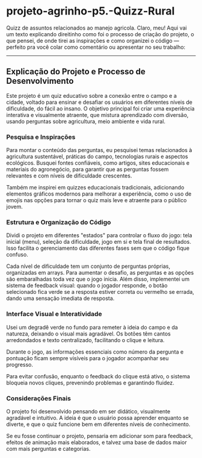 # projeto-agrinho-p5.-Quizz-Rural
Quizz de assuntos relacionados ao manejo agricola.
Claro, meu! Aqui vai um texto explicando direitinho como foi o processo de criação do projeto, o que pensei, de onde tirei as inspirações e como organizei o código — perfeito pra você colar como comentário ou apresentar no seu trabalho:

---

## Explicação do Projeto e Processo de Desenvolvimento

Este projeto é um quiz educativo sobre a conexão entre o campo e a cidade, voltado para ensinar e desafiar os usuários em diferentes níveis de dificuldade, do fácil ao insano. O objetivo principal foi criar uma experiência interativa e visualmente atraente, que mistura aprendizado com diversão, usando perguntas sobre agricultura, meio ambiente e vida rural.

### Pesquisa e Inspirações

Para montar o conteúdo das perguntas, eu pesquisei temas relacionados à agricultura sustentável, práticas do campo, tecnologias rurais e aspectos ecológicos. Busquei fontes confiáveis, como artigos, sites educacionais e materiais do agronegócio, para garantir que as perguntas fossem relevantes e com níveis de dificuldade crescentes.

Também me inspirei em quizzes educacionais tradicionais, adicionando elementos gráficos modernos para melhorar a experiência, como o uso de emojis nas opções para tornar o quiz mais leve e atraente para o público jovem.

### Estrutura e Organização do Código

Dividi o projeto em diferentes "estados" para controlar o fluxo do jogo: tela inicial (menu), seleção da dificuldade, jogo em si e tela final de resultados. Isso facilita o gerenciamento das diferentes fases sem que o código fique confuso.

Cada nível de dificuldade tem um conjunto de perguntas próprias, organizadas em arrays. Para aumentar o desafio, as perguntas e as opções são embaralhadas toda vez que o jogo inicia. Além disso, implementei um sistema de feedback visual: quando o jogador responde, o botão selecionado fica verde se a resposta estiver correta ou vermelho se errada, dando uma sensação imediata de resposta.

### Interface Visual e Interatividade

Usei um degradê verde no fundo para remeter à ideia do campo e da natureza, deixando o visual mais agradável. Os botões têm cantos arredondados e texto centralizado, facilitando o clique e leitura.

Durante o jogo, as informações essenciais como número da pergunta e pontuação ficam sempre visíveis para o jogador acompanhar seu progresso.

Para evitar confusão, enquanto o feedback do clique está ativo, o sistema bloqueia novos cliques, prevenindo problemas e garantindo fluidez.

### Considerações Finais

O projeto foi desenvolvido pensando em ser didático, visualmente agradável e intuitivo. A ideia é que o usuário possa aprender enquanto se diverte, e que o quiz funcione bem em diferentes níveis de conhecimento.

Se eu fosse continuar o projeto, pensaria em adicionar som para feedback, efeitos de animação mais elaborados, e talvez uma base de dados maior com mais perguntas e categorias.

